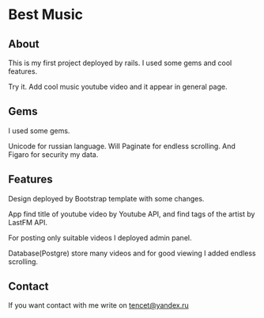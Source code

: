 # Best Music

## About
This is my first project deployed by rails. 
I used some gems and cool features.

Try it. Add cool music youtube video and it appear in general page. 

## Gems
I used some gems.

Unicode for russian language.
Will Paginate for endless scrolling.
And Figaro for security my data.


## Features
Design deployed by Bootstrap template with some changes.

App find title of youtube video by Youtube API,
and find tags of the artist by LastFM API.

For posting only suitable videos I deployed
admin panel.

Database(Postgre) store many videos and for good viewing 
I added endless scrolling.

## Contact
If you want contact with me write on tencet@yandex.ru


